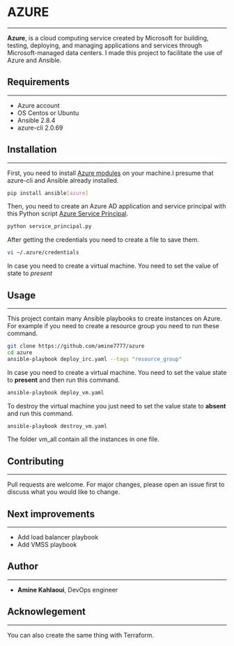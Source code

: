 # AZURE
----------------------------------

**Azure**,  is a cloud computing service created by Microsoft for building, testing, deploying, and managing applications and services through Microsoft-managed data centers. I made this project to facilitate the use of Azure and Ansible.


## Requirements
----------------------------------
- Azure account
- OS Centos or Ubuntu
- Ansible 2.8.4
- azure-cli 2.0.69


## Installation
---------------------------------

First, you need to install [Azure modules](https://www.ansible.com/) on your machine.I presume that azure-cli and Ansible already installed.

```bash
pip install ansible[azure]
```

Then, you need to create an Azure AD application and service principal with this Python script [Azure Service Principal](https://github.com/amine7777/azure-service-principal).

```bash
python service_principal.py
```
After getting the credentials you need to create a file to save them.
```bash
vi ~/.azure/credentials
```
In case you need to create a virtual machine. You need to set the value of state to *present*





## Usage
---------------------------------


This project contain many Ansible playbooks to create instances on Azure. For example if you need to create a resource group you need to run these command.

```bash
git clone https://github.com/amine7777/azure
cd azure
ansible-playbook deploy_irc.yaml --tags "resource_group"
```

In case you need to create a virtual machine. You need to set the value state to **present** and then run this command.

```bash
ansible-playbook deploy_vm.yaml
```
To destroy the virtual machine you just need to set the value state to **absent** and run this command.

```bash
ansible-playbook destroy_vm.yaml
```
The folder vm_all contain all the instances in one file.







## Contributing
---------------------------------
Pull requests are welcome. For major changes, please open an issue first to discuss what you would like to change.


## Next improvements
----------------------------------
- Add load balancer playbook
- Add VMSS playbook

## Author
----------------------------------
- **Amine Kahlaoui**, DevOps engineer

## Acknowlegement
----------------------------------
You can also create the same thing with Terraform.
